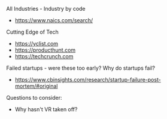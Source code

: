 All Industries - Industry by code
- https://www.naics.com/search/

Cutting Edge of Tech
- https://yclist.com
- https://producthunt.com
- https://techcrunch.com

Failed startups - were these too early?
Why do startups fail?
- https://www.cbinsights.com/research/startup-failure-post-mortem/#original

Questions to consider:
- Why hasn't VR taken off?
